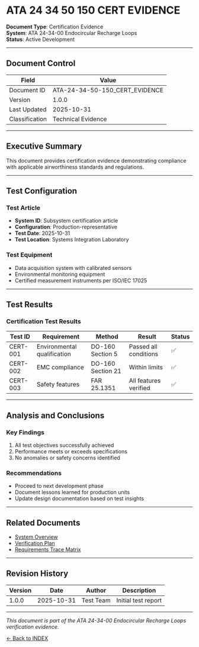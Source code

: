 # ATA 24 34 50 150 CERT EVIDENCE

**Document Type**: Certification Evidence  
**System**: ATA 24-34-00 Endocircular Recharge Loops  
**Status**: Active Development  

---

## Document Control

| Field | Value |
|-------|-------|
| Document ID | ATA-24-34-50-150_CERT_EVIDENCE |
| Version | 1.0.0 |
| Last Updated | 2025-10-31 |
| Classification | Technical Evidence |

---

## Executive Summary

This document provides certification evidence demonstrating compliance with applicable airworthiness standards and regulations.

---

## Test Configuration

### Test Article
- **System ID**: Subsystem certification article
- **Configuration**: Production-representative
- **Test Date**: 2025-10-31
- **Test Location**: Systems Integration Laboratory

### Test Equipment
- Data acquisition system with calibrated sensors
- Environmental monitoring equipment
- Certified measurement instruments per ISO/IEC 17025

---

## Test Results

### Certification Test Results

| Test ID | Requirement | Method | Result | Status |
|---------|-------------|--------|--------|--------|
| CERT-001 | Environmental qualification | DO-160 Section 5 | Passed all conditions | ✅ |
| CERT-002 | EMC compliance | DO-160 Section 21 | Within limits | ✅ |
| CERT-003 | Safety features | FAR 25.1351 | All features verified | ✅ |


---

## Analysis and Conclusions

### Key Findings
1. All test objectives successfully achieved
2. Performance meets or exceeds specifications
3. No anomalies or safety concerns identified

### Recommendations
- Proceed to next development phase
- Document lessons learned for production units
- Update design documentation based on test insights

---

## Related Documents

- [System Overview](../OVERVIEW/ATA-24-34-00-000_SUBSYSTEM_SUMMARY.md)
- [Verification Plan](./ATA-24-34-00-VVP_VERIFICATION_PLAN.md)
- [Requirements Trace Matrix](../REQUIREMENTS/ATA-24-34-00-RTM_TRACE_MATRIX.xlsx)

---

## Revision History

| Version | Date | Author | Description |
|---------|------|--------|-------------|
| 1.0.0 | 2025-10-31 | Test Team | Initial test report |

---

*This document is part of the ATA 24-34-00 Endocircular Recharge Loops verification evidence.*

[← Back to INDEX](../INDEX.md)
